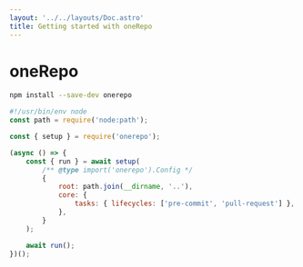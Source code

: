 ```yaml
---
layout: '../../layouts/Doc.astro'
title: Getting started with oneRepo
---
```


<h1>oneRepo</h1>

```sh npm2yarn
npm install --save-dev onerepo
```

```js title="./bin/one.cjs"
#!/usr/bin/env node
const path = require('node:path');

const { setup } = require('onerepo');

(async () => {
	const { run } = await setup(
		/** @type import('onerepo').Config */
		{
			root: path.join(__dirname, '..'),
			core: {
				tasks: { lifecycles: ['pre-commit', 'pull-request'] },
			},
		}
	);

	await run();
})();
```
